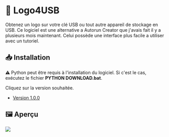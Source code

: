 # 🧰 Logo4USB
Obtenez un logo sur votre clé USB ou tout autre appareil de stockage en USB.
Ce logiciel est une alternative a Autorun Creator que j'avais fait il y a plusieurs mois maintenant. Celui possède une interface plus facile a utiliser avec un tutoriel.

## 📥 Installation
⚠️ Python peut être requis à l'installation du logiciel. Si c'est le cas, exécutez le fichier **PYTHON DOWNLOAD.bat**.

Cliquez sur la version souhaitée.

- [Version 1.0.0](https://github.com/Luckyluka17/Logo4USB/releases/tag/1.0.0)

## 🖼️ Aperçu
![](https://zupimages.net/up/21/44/cwoo.png)

